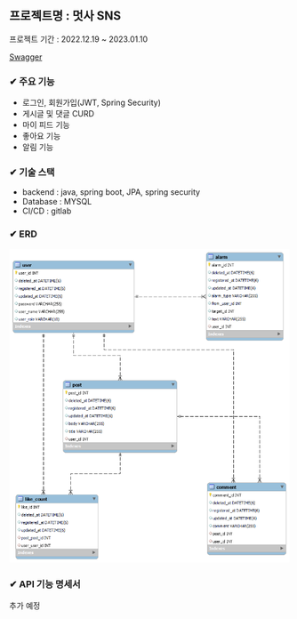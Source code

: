 ## 프로젝트명 : 멋사 SNS

프로젝트 기간 : 2022.12.19 ~ 2023.01.10

[Swagger](http://ec2-54-180-83-38.ap-northeast-2.compute.amazonaws.com:8080/swagger-ui/index.html#/)

### ✔ 주요 기능
- 로그인, 회원가입(JWT, Spring Security)
- 게시글 및 댓글 CURD
- 마이 피드 기능
- 좋아요 기능
- 알림 기능

### ✔ 기술 스택

- backend : java, spring boot, JPA, spring security
- Database : MYSQL
- CI/CD : gitlab

### ✔ ERD
<img src="./ERD.png">


### ✔ API 기능 명세서
추가 예정


